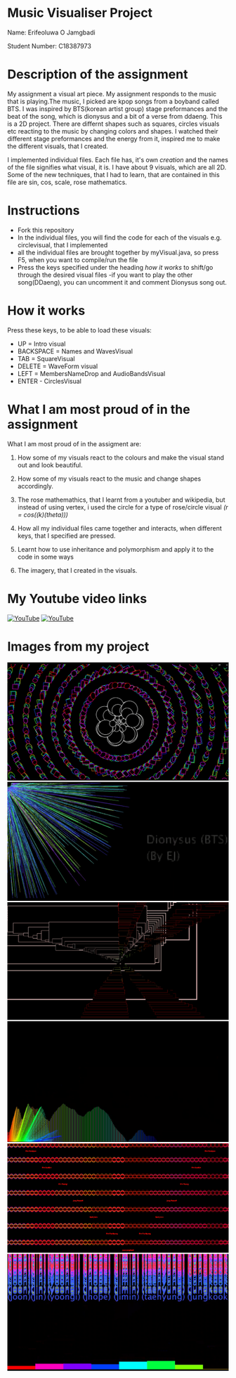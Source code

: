 # Music Visualiser Project

Name: Erifeoluwa O Jamgbadi

Student Number:  C18387973

# Description of the assignment
My assignment a visual art piece. My assignment responds to the music that is playing.The music, I picked are kpop songs from a boyband called BTS. I was inspired by BTS(korean artist group) stage preformances and the beat of the song, which is dionysus and a bit of a verse from ddaeng. This is a 2D project.  There are differnt shapes such as squares, circles visuals etc reacting to the music by changing colors and shapes. I watched their different stage preformances and the energy from it, inspired me to make the different visuals, that I created.

I implemented individual files. Each file has, it's own *creation* and the names of the file signifies what visual, it is. I have about 9 visuals, which are all 2D. Some of the new techniques, that I had to learn, that are contained in this file are sin, cos, scale, rose mathematics.

# Instructions
- Fork this repository 
- In the individual files, you will find the code for each of the visuals e.g. circlevisual, that I implemented 
- all the individual files are brought together by myVisual.java, so press F5, when you want to compile/run the file
- Press the keys specified under the heading *how it works* to shift/go through the desired visual files
-if you want to play the other song(DDaeng), you can uncomment it and comment Dionysus song out.

# How it works
Press these keys,  to be able to load these visuals:

- UP = Intro visual
- BACKSPACE = Names and WavesVisual 
- TAB = SquareVisual
- DELETE = WaveForm visual
- LEFT = MembersNameDrop and AudioBandsVisual
- ENTER - CirclesVisual


# What I am most proud of in the assignment
What I am most proud of in the assigment are:
1. How some of my visuals react to the colours and make the visual stand out and look beautiful.

1. How some of my visuals react to the music and change shapes accordingly.

1. The rose mathemathics, that I learnt from a youtuber and wikipedia, but instead of using vertex, i used the circle for a type of rose/circle visual *(r = cos((k)(theta)))*

1. How all my individual files came together and interacts, when different keys, that I specified are pressed.

1. Learnt how to use inheritance and polymorphism and apply it to the code in some ways

1. The imagery, that I created in the visuals.



# My Youtube video links
[![YouTube](http://img.youtube.com/vi/OoKRbQnLbT4/0.jpg)](https://youtu.be/OoKRbQnLbT4)
[![YouTube](http://img.youtube.com/vi/WUqwepm9zbQ/0.jpg)](https://youtu.be/WUqwepm9zbQ)

# Images from my project

![An image](images/CircleVisual.png)
![An image](images/Intro.png)
![An image](images/SquareVisual.png)
![An image](images/Waveform.png)
![An image](images/wavesandname.png)
![An image](images/audiobands.png)
